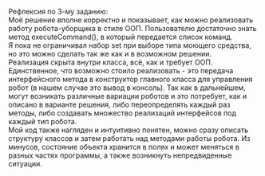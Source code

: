 Рефлексия по 3-му заданию:  
Моё решение вполне корректно и показывает, как можно реализовать работу робота-уборщика в стиле ООП. 
Пользователю достаточно знать метод executeCommand(), в который передается список команд.  
Я пока не ограничивал набор set при выборе типа моющего средства, но это можно сделать так же как и в возможном решении.  
Реализация скрыта внутри класса, всё, как и требует ООП. Единственное, что возможно стоило реализовать - это передача интерфейсного метода
в конструктор главного класса для управления робот (в нашем случае это вывод в консоль). Так как в дальнейшем, могут возникать различные вариации роботов
и это потребует, как и описано в варианте решения, либо переопределять каждый раз методы, либо создавать множество реализаций интерфейсов под каждый тип робота.  
Мой код также нагляден и интуитивно понятен, можно сразу описать структуру классов и затем работать над методами работы робота.
Из минусов, состояние объекта хранится в полях и может меняться в разных частях программы, а также возникнуть непредвиденные ситуации.